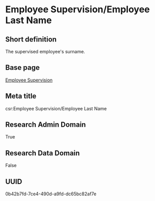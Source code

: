 # Employee Supervision/Employee Last Name
## Short definition
The supervised employee's surname.
## Base page
[Employee Supervision](../../Objects/Employee%20Supervision.md)
## Meta title
csr:Employee Supervision/Employee Last Name
## Research Admin Domain
True
## Research Data Domain
False
## UUID
0b42b7fd-7ce4-490d-a9fd-dc65bc82af7e
